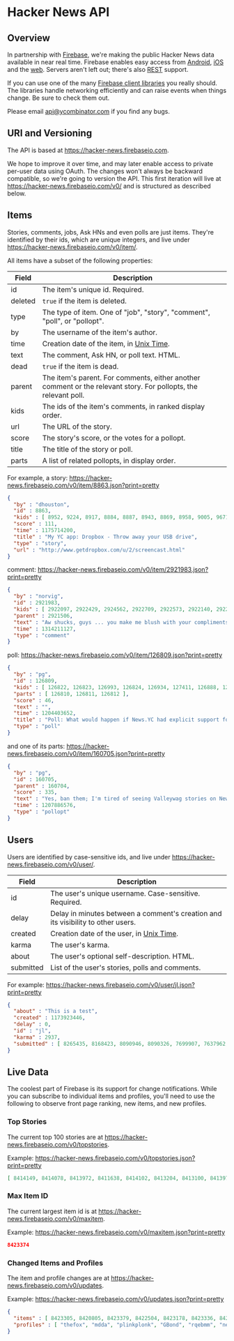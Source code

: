 # Hacker News API

## Overview

In partnership with [Firebase](https://www.firebase.com), we're making the public Hacker News data available in near real time. Firebase enables easy access from [Android](https://www.firebase.com/docs/android/), [iOS](https://www.firebase.com/docs/ios/) and the [web](https://www.firebase.com/docs/web/). Servers aren't left out; there's also [REST](https://www.firebase.com/docs/rest/) support.

If you can use one of the many [Firebase client libraries](https://www.firebase.com/docs/) you really should. The libraries handle networking efficiently and can raise events when things change. Be sure to check them out.

Please email api@ycombinator.com if you find any bugs.

## URI and Versioning

The API is based at https://hacker-news.firebaseio.com.

We hope to improve it over time, and may later enable access to private per-user data using OAuth. The changes won't always be backward compatible, so we're going to version the API. This first iteration will live at https://hacker-news.firebaseio.com/v0/ and is structured as described below.

## Items

Stories, comments, jobs, Ask HNs and even polls are just items. They're identified by their ids, which are unique integers, and live under https://hacker-news.firebaseio.com/v0/item/<id>.

All items have a subset of the following properties:

Field | Description
------|------------
id | The item's unique id. Required.
deleted | `true` if the item is deleted.
type | The type of item. One of "job", "story", "comment", "poll", or "pollopt".
by | The username of the item's author.
time | Creation date of the item, in [Unix Time](http://en.wikipedia.org/wiki/Unix_time).
text | The comment, Ask HN, or poll text. HTML.
dead | `true` if the item is dead.
parent | The item's parent. For comments, either another comment or the relevant story. For pollopts, the relevant poll.
kids | The ids of the item's comments, in ranked display order.
url | The URL of the story.
score | The story's score, or the votes for a pollopt.
title | The title of the story or poll.
parts | A list of related pollopts, in display order.

For example, a story: https://hacker-news.firebaseio.com/v0/item/8863.json?print=pretty

```json
{
  "by" : "dhouston",
  "id" : 8863,
  "kids" : [ 8952, 9224, 8917, 8884, 8887, 8943, 8869, 8958, 9005, 9671, 8940, 9067, 8908, 9055, 8865, 8881, 8872, 8873, 8955, 10403, 8903, 8928, 9125, 8998, 8901, 8902, 8907, 8894, 8878, 8870, 8980, 8934, 8876 ],
  "score" : 111,
  "time" : 1175714200,
  "title" : "My YC app: Dropbox - Throw away your USB drive",
  "type" : "story",
  "url" : "http://www.getdropbox.com/u/2/screencast.html"
}
```

comment: https://hacker-news.firebaseio.com/v0/item/2921983.json?print=pretty

```json
{
  "by" : "norvig",
  "id" : 2921983,
  "kids" : [ 2922097, 2922429, 2924562, 2922709, 2922573, 2922140, 2922141 ],
  "parent" : 2921506,
  "text" : "Aw shucks, guys ... you make me blush with your compliments.<p>Tell you what, Ill make a deal: I'll keep writing if you keep reading. K?",
  "time" : 1314211127,
  "type" : "comment"
}
```

poll: https://hacker-news.firebaseio.com/v0/item/126809.json?print=pretty

```json
{
  "by" : "pg",
  "id" : 126809,
  "kids" : [ 126822, 126823, 126993, 126824, 126934, 127411, 126888, 127681, 126818, 126816, 126854, 127095, 126861, 127313, 127299, 126859, 126852, 126882, 126832, 127072, 127217, 126889, 127535, 126917, 126875 ],
  "parts" : [ 126810, 126811, 126812 ],
  "score" : 46,
  "text" : "",
  "time" : 1204403652,
  "title" : "Poll: What would happen if News.YC had explicit support for polls?",
  "type" : "poll"
}
```

and one of its parts: https://hacker-news.firebaseio.com/v0/item/160705.json?print=pretty

```json
{
  "by" : "pg",
  "id" : 160705,
  "parent" : 160704,
  "score" : 335,
  "text" : "Yes, ban them; I'm tired of seeing Valleywag stories on News.YC.",
  "time" : 1207886576,
  "type" : "pollopt"
}
```

## Users

Users are identified by case-sensitive ids, and live under https://hacker-news.firebaseio.com/v0/user/.

Field | Description
------|------------
id | The user's unique username. Case-sensitive. Required.
delay | Delay in minutes between a comment's creation and its visibility to other users.
created | Creation date of the user, in [Unix Time](http://en.wikipedia.org/wiki/Unix_time).
karma | The user's karma.
about | The user's optional self-description. HTML.
submitted | List of the user's stories, polls and comments.

For example: https://hacker-news.firebaseio.com/v0/user/jl.json?print=pretty

```json
{
  "about" : "This is a test",
  "created" : 1173923446,
  "delay" : 0,
  "id" : "jl",
  "karma" : 2937,
  "submitted" : [ 8265435, 8168423, 8090946, 8090326, 7699907, 7637962, 7596179, 7596163, 7594569, 7562135, 7562111, 7494708, 7494171, 7488093, 7444860, 7327817, 7280290, 7278694, 7097557, 7097546, 7097254, 7052857, 7039484, 6987273, 6649999, 6649706, 6629560, 6609127, 6327951, 6225810, 6111999, 5580079, 5112008, 4907948, 4901821, 4700469, 4678919, 3779193, 3711380, 3701405, 3627981, 3473004, 3473000, 3457006, 3422158, 3136701, 2943046, 2794646, 2482737, 2425640, 2411925, 2408077, 2407992, 2407940, 2278689, 2220295, 2144918, 2144852, 1875323, 1875295, 1857397, 1839737, 1809010, 1788048, 1780681, 1721745, 1676227, 1654023, 1651449, 1641019, 1631985, 1618759, 1522978, 1499641, 1441290, 1440993, 1436440, 1430510, 1430208, 1385525, 1384917, 1370453, 1346118, 1309968, 1305415, 1305037, 1276771, 1270981, 1233287, 1211456, 1210688, 1210682, 1194189, 1193914, 1191653, 1190766, 1190319, 1189925, 1188455, 1188177, 1185884, 1165649, 1164314, 1160048, 1159156, 1158865, 1150900, 1115326, 933897, 924482, 923918, 922804, 922280, 922168, 920332, 919803, 917871, 912867, 910426, 902506, 891171, 807902, 806254, 796618, 786286, 764412, 764325, 642566, 642564, 587821, 575744, 547504, 532055, 521067, 492164, 491979, 383935, 383933, 383930, 383927, 375462, 263479, 258389, 250751, 245140, 243472, 237445, 229393, 226797, 225536, 225483, 225426, 221084, 213940, 213342, 211238, 210099, 210007, 209913, 209908, 209904, 209903, 170904, 165850, 161566, 158388, 158305, 158294, 156235, 151097, 148566, 146948, 136968, 134656, 133455, 129765, 126740, 122101, 122100, 120867, 120492, 115999, 114492, 114304, 111730, 110980, 110451, 108420, 107165, 105150, 104735, 103188, 103187, 99902, 99282, 99122, 98972, 98417, 98416, 98231, 96007, 96005, 95623, 95487, 95475, 95471, 95467, 95326, 95322, 94952, 94681, 94679, 94678, 94420, 94419, 94393, 94149, 94008, 93490, 93489, 92944, 92247, 91713, 90162, 90091, 89844, 89678, 89498, 86953, 86109, 85244, 85195, 85194, 85193, 85192, 84955, 84629, 83902, 82918, 76393, 68677, 61565, 60542, 47745, 47744, 41098, 39153, 38678, 37741, 33469, 12897, 6746, 5252, 4752, 4586, 4289 ]
}
```

## Live Data

The coolest part of Firebase is its support for change notifications. While you can subscribe to individual items and profiles, you'll need to use the following to observe front page ranking, new items, and new profiles.

### Top Stories

The current top 100 stories are at https://hacker-news.firebaseio.com/v0/topstories.

Example: https://hacker-news.firebaseio.com/v0/topstories.json?print=pretty

```json
[ 8414149, 8414078, 8413972, 8411638, 8414102, 8413204, 8413100, 8413971, 8412744, 8414003, 8412841, 8412802, 8412605, 8413548, 8413123, 8414437, 8412897, 8413028, 8413341, 8412425, 8411762, 8413623, 8412346, 8411356, 8413056, 8413365, 8412372, 8414055, 8412877, 8412167, 8413264, 8414137, 8410519, 8412933, 8411846, 8412929, 8411254, 8411512, 8412777, 8412626, 8413274, 8414389, 8414117, 8412114, 8412212, 8412759, 8412696, 8412768, 8411643, 8411866, 8413966, 8410976, 8410545, 8410358, 8413979, 8414129, 8411791, 8409075, 8410314, 8411532, 8411553, 8412099, 8412085, 8410356, 8409084, 8412862, 8409823, 8412705, 8410220, 8409323, 8414090, 8410326, 8414206, 8411026, 8408298, 8407364, 8413066, 8412104, 8412235, 8412786, 8395689, 8414318, 8406384, 8414314, 8406507, 8408501, 8413630, 8414180, 8400778, 8413804, 8407298, 8413233, 8412601, 8411277, 8409940, 8414287, 8397750, 8412679, 8412727, 8413104 ]
```

### Max Item ID

The current largest item id is at https://hacker-news.firebaseio.com/v0/maxitem.

Example: https://hacker-news.firebaseio.com/v0/maxitem.json?print=pretty

```json
8423374
```

### Changed Items and Profiles

The item and profile changes are at https://hacker-news.firebaseio.com/v0/updates.

Example: https://hacker-news.firebaseio.com/v0/updates.json?print=pretty

```json
{
  "items" : [ 8423305, 8420805, 8423379, 8422504, 8423178, 8423336, 8422717, 8417484, 8423378, 8423238, 8423353, 8422395, 8423072, 8423044, 8423344, 8423374, 8423015, 8422428, 8423377, 8420444, 8423300, 8422633, 8422599, 8422408, 8422928, 8394339, 8421900, 8420902, 8422087 ],
  "profiles" : [ "thefox", "mdda", "plinkplonk", "GBond", "rqebmm", "neom", "arram", "mcmancini", "metachris", "DubiousPusher", "dochtman", "kstrauser", "biren34", "foobarqux", "mkehrt", "nathanm412", "wmblaettler", "JoeAnzalone", "rcconf", "johndbritton", "msie", "cktsai", "27182818284", "kevinskii", "wildwood", "mcherm", "naiyt", "matthewmcg", "joelhaus", "tshtf", "MrZongle2", "Bogdanp" ]
}
```


